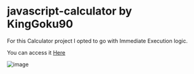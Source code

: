 # javascript-calculator by KingGoku90
For this Calculator project I opted to go with Immediate Execution logic.

You can access it [Here](https://kinggoku910.github.io/javascript-calculator/)

![image](https://user-images.githubusercontent.com/74030806/197606826-6c5ec996-000a-4dc0-a370-6beb75ba6fdb.png)
